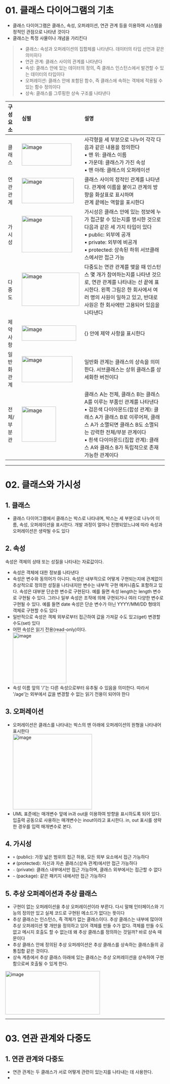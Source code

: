 # 01. 클래스 다이어그램의 기초
- 클래스 다이어그램은 클래스, 속성, 오퍼레이션, 연관 관계 등을 이용하여 시스템을 정적인 관점으로 나타낸 것이다
- 클래스는 특정 사물이나 개념을 가리킨다

> - 클래스: 속성과 오퍼레이션의 집합체를 나타낸다. 데이터의 타입 선언과 같은 의미히다
> - 연관 관계: 클래스 사이의 관계를 나타낸다
> - 속성: 클래스 안에 있는 데이터의 정의, 즉 클래스 인스턴스에서 발견할 수 있는 데이터의 타입이다
> - 오퍼레이션: 클래스 안에 포함된 함수, 즉 클래스에 속하는 객체에 적용될 수 있는 함수 정의이다
> - 상속: 클래스를 그루핑한 상속 구조를 나타낸다

|구성 요소|심벌|설명|
|:---|:---|:---|
|클래스|<img width="157" height="70" alt="image" src="https://github.com/user-attachments/assets/61d16b15-044f-4350-ac10-0084b3b1e57f" />|사각형을 세 부분으로 나누어 각각 다음과 같은 내용을 정의한다<br/>▪️ 맨 위: 클래스 이름<br/>▪️ 가운데: 클래스가 가진 속성<br/>▪️ 맨 아래: 클래스의 오퍼레이션|
|연관 관계|<img width="164" height="80" alt="image" src="https://github.com/user-attachments/assets/412268e0-2880-42c3-8d0d-db07debf1a0c" />|클래스 사이의 정적인 관계를 나타낸다. 관계에 이름을 붙이고 관계의 방향을 화살표로 표시하며<br/>관계 끝에는 역할을 표시한다|
|가시성|<img width="159" height="115" alt="image" src="https://github.com/user-attachments/assets/20deaf39-45dc-43d8-89bd-19f859c3eac2" />|가시성은 클래스 안에 있는 정보에 누가 접근할 수 있는지를 명시한 것으로 다음과 같은 세 가지 타입이 있다<br/>▪️ public: 외부에 공개<br/>▪️ private: 외부에 비공개<br/>▪️ protected: 상속된 하위 서브클래스에서만 접근 가능|
|다중도|<img width="182" height="105" alt="image" src="https://github.com/user-attachments/assets/08645181-ea8e-43f0-adde-ed84d46f5917" />|다중도는 연관 관계를 맺을 때 인스턴스 몇 개가 참여하는지를 나타낸 것으로, 연관 관계를 나타내는 선 끝에 표시한다. 왼쪽 그림은 한 회사에서 여러 명의 사원이 일하고 있고, 반대로 사원은 한 회사에만 고용되어 있음을 나타낸다|
|제약 사항|<img width="172" height="48" alt="image" src="https://github.com/user-attachments/assets/def60756-d96b-4bfe-9ec3-4e6654b77b39" />|{} 안에 제약 사항을 표시한다|
|일반화 관계|<img width="160" height="82" alt="image" src="https://github.com/user-attachments/assets/bd76b415-7088-48f4-ba66-47508d3780f7" />|일반화 관계는 클래스의 상속을 의미한다. 서브클래스는 상위 클래스를 상세화한 버전이다|
|전체/부분 관|<img width="108" height="111" alt="image" src="https://github.com/user-attachments/assets/edfb3c83-5cc0-4bd2-8463-a06aba4e0ad1" />|클래스 A는 전체, 클래스 B는 클래스 A를 이루는 부품인 관계를 나타낸다<br/>▪️ 검은색 다이아몬드(합성 관계): 클래스 A가 클래스 B로 이루어져, 클래스 A가 소멸되면 클래스 B도 소멸되는 강력한 전체/부분 관계이다<br/>▪️ 흰색 다이아몬드(집합 관계): 클래스 A와 클래스 B가 독립적으로 존재 가능한 관계이다|

---

# 02. 클래스와 가시성
## 1. 클래스
- 클래스 다이어그램에서 클래스는 박스로 나타내며, 박스는 세 부분으로 나누어 이름, 속성, 오퍼레이션을 표시한다. 개발 과정이 얼마나 진행되었느냐에 따라 속성과 오퍼레이션은 생략될 수도 있다

## 2. 속성
속성은 객체의 상태 또는 성질을 나타내는 자료값이다.
- 속성은 객체에 대한 정보를 나타낸다
- 속성은 변수와 동의어가 아니다. 속성은 내부적으로 어떻게 구현되는지에 관계없이 추상적으로 정의한 성질을 나타내지만 변수는 내부적 구현 메커니즘도 포함하고 있다. 속성은 대부분 단순한 변수로 구현된다. 예를 들면 속성 length는 length 변수로 구현될 수 있다. 그러나 일부 속성은 조작에 의해 구현되거나 여러 다양한 변수로 구현될 수 있다. 예를 들면 date 속성은 단순 변수가 아닌 YYYY/MM/DD 형태의 객체로 구현할 수도 있다
- 일반적으로 속성은 객체 외부로부터 접근하여 값을 가져갈 수도 있고(get) 변경할 수도(set) 있다
- 어떤 속성은 읽기 전용(read-only)이다.
</br><img width="169" height="161" alt="image" src="https://github.com/user-attachments/assets/39c10084-eb9d-4b29-a393-165902e07986" /></br>
- 속성 이름 앞의 '/'는 다른 속성으로부터 유추될 수 있음을 의미한다. 따라서 '/age'는 외부에서 값을 변경할 수 없는 읽기 전용이 되어야 한다

## 3. 오퍼레이션
- 오퍼레이션은 클래스를 나타내는 박스의 맨 아래에 오퍼레이션의 원형을 나타내어 표시한다
<br/><img width="250" height="238" alt="image" src="https://github.com/user-attachments/assets/7e46bf60-5e83-4fab-af9a-05ef6a230165" /><br/>
- UML 표준에는 매개변수 앞에 in과 out을 이용하여 방향을 표시하도록 되어 있다. 입출력 공동으로 사용하는 매개변수는 inout이라고 표시한다. in, out 표시를 생략한 경우를 입력 매개변수로 본다.

## 4. 가시성
- `+` (public): 가장 넓은 범위의 접근 허용, 모든 외부 요소에서 접근 가능하다
- `#` (protected): 자신과 자손 클래스(상속 관계)에서만 접근 가능하다
- `-` (private): 클래스 내부에서만 접근 가능하며, 클래스 외부에서는 접근할 수 없다
- `~` (package): 같은 패키지 내에서만 접근 가능하다

## 5. 추상 오퍼레이션과 추상 클래스
- 구현이 없는 오퍼레이션을 추상 오퍼레이션이라 부른다. 다시 말해 인터페이스와 기능의 정의만 있고 실제 코드로 구현된 메소드가 없다는 뜻이다
- 추상 클래스는 인스턴스, 즉 객체가 없는 클래스이다. 추상 클래스는 내부에 많아야 추상 오퍼레이션 몇 개만을 정의하고 있어 객체를 만들 수가 없다. 객체를 만들 수도 없고 메시지 호출도 할 수 없는데 왜 추상 클래스를 정의하는 것일까? 바로 상속 때문이다
- 추상 클래스 안에 정의된 추상 오퍼레이션은 추상 클래스를 상속하는 클래스들의 공통집합 같은 것이다.
- 상속 계층에서 추상 클래스 아래에 있는 클래스는 추상 오퍼레이션을 상속하여 구현함으로써 호출될 수 있게 한다.

<img width="299" height="137" alt="image" src="https://github.com/user-attachments/assets/6301a74b-c616-4d0b-ab56-226d48981313" />

---

# 03. 연관 관계와 다중도
## 1. 연관 관계와 다중도
- 연관 관계는 두 클래스가 서로 어떻게 관련이 있는지를 나타내는 데 사용한다.
- 
